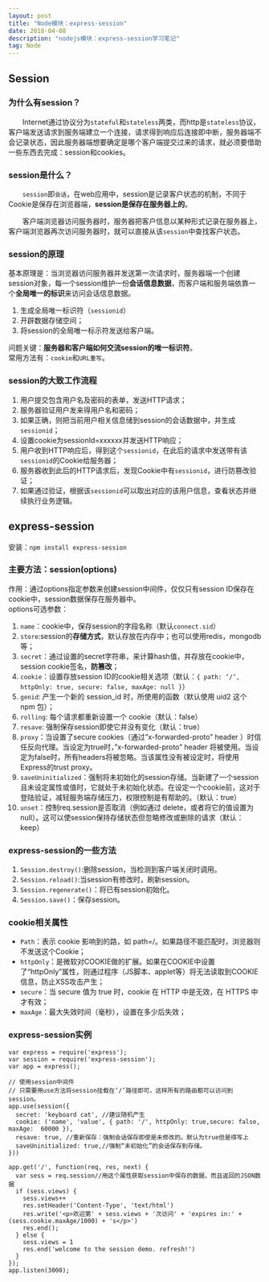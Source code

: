 ```yaml
---
layout: post
title: "Node模块：express-session"
date: 2018-04-08
description: "nodejs模块：express-session学习笔记"
tag: Node
---  
```


## Session

### 为什么有session？

&emsp;&emsp;Internet通过协议分为`stateful`和`stateless`两类，而http是`stateless`协议，客户端发送请求到服务端建立一个连接，请求得到响应后连接即中断，服务器端不会记录状态，因此服务器端想要确定是哪个客户端提交过来的请求，就必须要借助一些东西去完成：session和cookies。

### session是什么？

&emsp;&emsp;`session`即`会话`，在web应用中，session是记录客户状态的机制，不同于Cookie是保存在浏览器端，**session是保存在服务器上的**。

&emsp;&emsp;客户端浏览器访问服务器时，服务器把客户信息以某种形式记录在服务器上，客户端浏览器再次访问服务器时，就可以直接从该`session`中查找客户状态。

### session的原理

基本原理是：当浏览器访问服务器并发送第一次请求时，服务器端一个创建session对象，每一个session维护一份**会话信息数据**，而客户端和服务端依靠一个**全局唯一的标识**来访问会话信息数据。

1. 生成全局唯一标识符（`sessionid`）
2. 开辟数据存储空间；
3. 将session的全局唯一标示符发送给客户端。

问题关键：**服务器和客户端如何交流session的唯一标识符**。<br>
常用方法有：`cookie`和`URL重写`。

### session的大致工作流程

1. 用户提交包含用户名及密码的表单，发送HTTP请求；
2. 服务器验证用户发来得用户名和密码；
3. 如果正确，则把当前用户相关信息储到session的会话数据中，并生成`sessionid`；
4. 设置cookie为sessionId=xxxxxx并发送HTTP响应；
5. 用户收到HTTP响应后，得到这个`sessionid`，在此后的请求中发送带有该`sessionid`的Cookie给服务器；
6. 服务器收到此后的HTTP请求后，发现Cookie中有`sessionid`，进行防篡改验证；
7. 如果通过验证，根据该`sessionid`可以取出对应的该用户信息，查看状态并继续执行业务逻辑。

## express-session

安装：`npm install express-session`

### 主要方法：session(options)

作用：通过options指定参数来创建session中间件，仅仅只有session ID保存在cookie中，session数据保存在服务器中。<br>
options可选参数：

1. `name`：cookie中，保存session的字段名称（默认`connect.sid`）
2. `store`:session的**存储方式**，默认存放在内存中；也可以使用redis，mongodb等；
3. `secret`：通过设置的secret字符串，来计算hash值，并存放在cookie中，session cookie签名，**防篡改**；
4. `cookie`：设置存放session ID的cookie相关选项（默认：`{ path: ‘/’, httpOnly: true, secure: false, maxAge: null }`）
5. `genid`: 产生一个新的 session_id 时，所使用的函数（默认使用 uid2 这个 npm 包）；
6. `rolling`: 每个请求都重新设置一个 cookie（默认：false）
7. `resave`: 强制保存session即使它并没有变化（默认：true）
8. `proxy`：当设置了secure cookies（通过”x-forwarded-proto” header ）时信任反向代理。当设定为true时，”x-forwarded-proto” header 将被使用。当设定为false时，所有headers将被忽略。当该属性没有被设定时，将使用Express的trust proxy。
9. `saveUninitialized`：强制将未初始化的session存储。当新建了一个session且未设定属性或值时，它就处于未初始化状态。在设定一个cookie前，这对于登陆验证，减轻服务端存储压力，权限控制是有帮助的。（默认：true）
10. `unset`：控制req.session是否取消（例如通过 delete，或者将它的值设置为null）。这可以使session保持存储状态但忽略修改或删除的请求（默认：keep）

### express-session的一些方法

1. `Session.destroy()`:删除session，当检测到客户端关闭时调用。
2. `Session.reload()`:当session有修改时，刷新session。
3. `Session.regenerate()`：将已有session初始化。
4. `Session.save()`：保存session。

### cookie相关属性

- `Path`：表示 cookie 影响到的路，如 path=/。如果路径不能匹配时，浏览器则不发送这个Cookie；
- `httpOnly`：是微软对COOKIE做的扩展。如果在COOKIE中设置了“httpOnly”属性，则通过程序（JS脚本、applet等）将无法读取到COOKIE信息，防止XSS攻击产生；
- `secure`：当 secure 值为 true 时，cookie 在 HTTP 中是无效，在 HTTPS 中才有效；
- `maxAge`：最大失效时间（毫秒），设置在多少后失效；


### express-session实例

	var express = require('express');
	var session = require('express-session');
	var app = express();
	
	// 使用session中间件
	// 只需要用use方法将session挂载在‘/’路径即可，这样所有的路由都可以访问到session。
	app.use(session({ 
	  secret: 'keyboard cat', //建议随机产生
	  cookie: ('name', 'value', { path: '/', httpOnly: true,secure: false, maxAge:  60000 }),
	  resave: true, //重新保存：强制会话保存即使是未修改的。默认为true但是得写上
	  saveUninitialized: true,//强制“未初始化”的会话保存到存储。
	}))
	
	app.get('/', function(req, res, next) {
	  var sess = req.session//用这个属性获取session中保存的数据，而且返回的JSON数据
	  if (sess.views) {
	    sess.views++
	    res.setHeader('Content-Type', 'text/html')
	    res.write('<p>欢迎第' + sess.views + '次访问' + 'expires in:' + (sess.cookie.maxAge/1000) + 's</p>')
	    res.end();
	  } else {
	    sess.views = 1
	    res.end('welcome to the session demo. refresh!')
	  }
	});
	app.listen(3000);